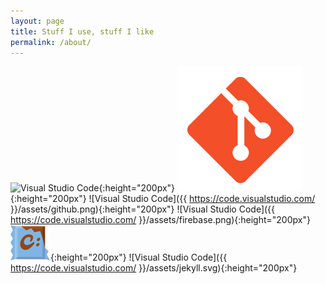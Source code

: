 ```yaml
---
layout: page
title: Stuff I use, stuff I like
permalink: /about/
---
```


![Visual Studio Code](/assets/vsc.ico){:height="200px"}
![Visual Studio Code](/assets/git.png){:height="200px"}
![Visual Studio Code]({{ https://code.visualstudio.com/ }}/assets/github.png){:height="200px"}
![Visual Studio Code]({{ https://code.visualstudio.com/ }}/assets/firebase.png){:height="200px"}
![Visual Studio Code](/assets/chocolatey.svg){:height="200px"}
![Visual Studio Code]({{ https://code.visualstudio.com/ }}/assets/jekyll.svg){:height="200px"}
